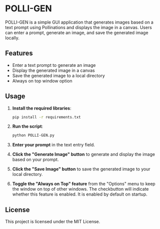 # POLLI-GEN

POLLI-GEN is a simple GUI application that generates images based on a text prompt using Pollinations and displays the image in a canvas. Users can enter a prompt, generate an image, and save the generated image locally.

## Features

- Enter a text prompt to generate an image
- Display the generated image in a canvas
- Save the generated image to a local directory
- Always on top window option

## Usage

1. **Install the required libraries**:
    ```bash
    pip install -r requirements.txt
    ```

2. **Run the script**:
    ```bash
    python POLLI-GEN.py
    ```

3. **Enter your prompt** in the text entry field.

4. **Click the "Generate Image" button** to generate and display the image based on your prompt.

5. **Click the "Save Image" button** to save the generated image to your local directory.

6. **Toggle the "Always on Top" feature** from the "Options" menu to keep the window on top of other windows. The checkbutton will indicate whether this feature is enabled. It is enabled by default on startup.

## License

This project is licensed under the MIT License.

